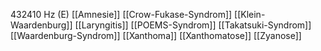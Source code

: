 432410 Hz (E)
[[Amnesie]]
[[Crow-Fukase-Syndrom]]
[[Klein-Waardenburg]]
[[Laryngitis]]
[[POEMS-Syndrom]]
[[Takatsuki-Syndrom]]
[[Waardenburg-Syndrom]]
[[Xanthoma]]
[[Xanthomatose]]
[[Zyanose]]